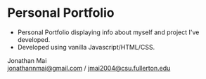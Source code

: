 # Personal Portfolio
* Personal Portfolio displaying info about myself and project I've developed.
* Developed using vanilla Javascript/HTML/CSS.  
  
Jonathan Mai  
jonathannmai@gmail.com / jmai2004@csu.fullerton.edu


